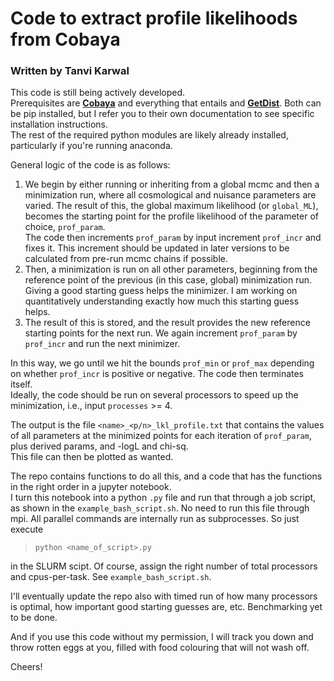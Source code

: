 
# Code to extract profile likelihoods from Cobaya

### Written by Tanvi Karwal



This code is still being actively developed.  
Prerequisites are [**Cobaya**](https://cobaya.readthedocs.io/en/latest/) and everything that entails and [**GetDist**](https://getdist.readthedocs.io/en/latest/). Both can be pip installed, but I refer you to their own documentation to see specific installation instructions.  
The rest of the required python modules are likely already installed, particularly if you're running anaconda. 

General logic of the code is as follows: 

1. We begin by either running or inheriting from a global mcmc and then a minimization run, where all cosmological and nuisance parameters are varied. The result of this, the global maximum likelihood (or `global_ML`), becomes the starting point for the profile likelihood of the parameter of choice, `prof_param`.  
The code then increments `prof_param` by input increment `prof_incr` and fixes it. This increment should be updated in later versions to be calculated from pre-run mcmc chains if possible.  
2. Then, a minimization is run on all other parameters, beginning from the reference point of the previous (in this case, global) minimization run. Giving a good starting guess helps the minimizer. I am working on quantitatively understanding exactly how much this starting guess helps.  
3. The result of this is stored, and the result provides the new reference starting points for the next run. We again increment `prof_param` by `prof_incr` and run the next minimizer. 

In this way, we go until we hit the bounds `prof_min` or `prof_max` depending on whether `prof_incr` is positive or negative. The code then terminates itself.   
Ideally, the code should be run on several processors to speed up the minimization, i.e., input `processes` >= 4.

The output is the file `<name>_<p/n>_lkl_profile.txt` that contains the values of all parameters at the minimized points for each iteration of `prof_param`, plus derived params, and -logL and chi-sq.  
This file can then be plotted as wanted. 

The repo contains functions to do all this, and a code that has the functions in the right order in a jupyter notebook.  
I turn this notebook into a python `.py` file and run that through a job script, as shown in the `example_bash_script.sh`. No need to run this file through mpi. All parallel commands are internally run as subprocesses. 
So just execute 

> `python <name_of_script>.py` 

in the SLURM scipt. Of course, assign the right number of total processors and cpus-per-task. See `example_bash_script.sh`.

I'll eventually update the repo also with timed run of how many processors is optimal, how important good starting guesses are, etc. Benchmarking yet to be done. 

And if you use this code without my permission, I will track you down and throw rotten eggs at you, filled with food colouring that will not wash off. 

Cheers!
